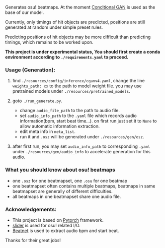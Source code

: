 Generates osu! beatmaps. At the moment [Conditional GAN](https://arxiv.org/abs/1411.1784) is used as the base of our model.

Currently, only timings of hit objects are predicted, positions are still generated at random under simple preset rules.

Predicting positions of hit objects may be more difficult than predicting timings, which remains to be worked upon.

__This project is under experimental status, You should first create a conda environment according to `./requirements.yaml` to proceed.__

### Usage (Generation):
1. find `./resources/config/inference/cganv4.yaml`, change the line `weights_path: xx` to the path to model weight file.
   you may use pretrained models under `./resources/pretrained_models`.
2. goto `./run_generate.py`.
   * change `audio_file_path` to the path to audio file.
   * set `audio_info_path` to the `.yaml` file which records audio information(bpm, start beat time...).
     on first run just set it to `None` to allow automatic information extraction.
   * edit meta info in `meta_list`.
   * run it and `.osz` will be generated under `./resources/gen/osz`.
   
3. after first run, you may set `audio_info_path` to corresponding `.yaml` under `./resources/gen/audio_info` to accelerate generation for this audio.
   
### What you should know about osu! beatmaps
* one `.osz` for one beatmapset, one `.osu` for one beatmap
* one beatmapset often contains multiple beatmaps, beatmaps in same beatmapset are generally of different difficulties.
* all beatmaps in one beatmapset share one audio file.

### Acknowledgements:
* This project is based on [Pytorch](https://pytorch.org) framework.
* [slider](https://github.com/llllllllll/slider) is used for osu! related I/O.
* [Beatnet](https://github.com/mjhydri/BeatNet) is used to extract audio bpm and start beat.

Thanks for their great jobs!